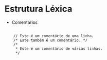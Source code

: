 Estrutura Léxica 
=================================

* Comentários

<pre>
	<code>
	// Este é um comentário de uma linha.
	/* Este também é um comentário. */
	/*
	 * Este é um comentário de várias linhas. 
	 */
	</code>
</pre>



